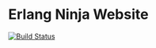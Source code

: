 Erlang Ninja Website
====================

[![Build Status](https://travis-ci.org/ErlangNinja/ErlangNinja.github.io.svg?branch=master)](https://travis-ci.org/ErlangNinja/ErlangNinja.github.io)
